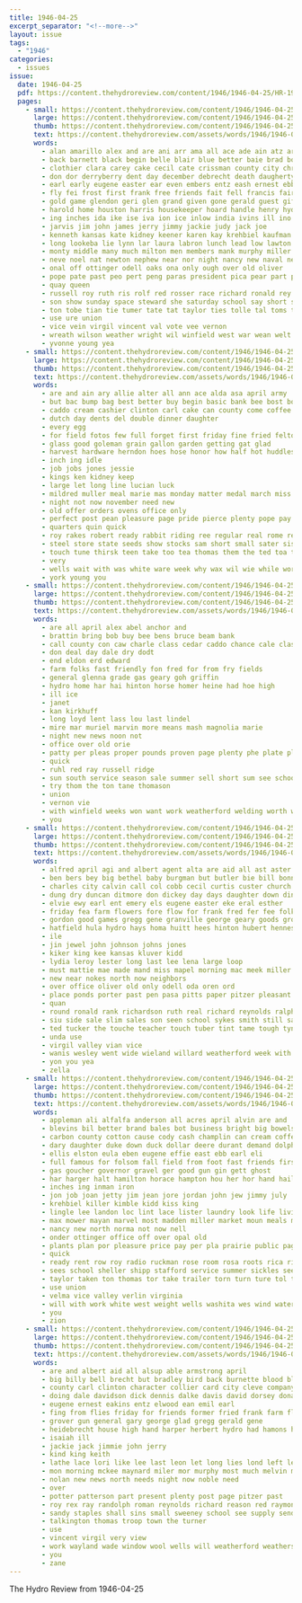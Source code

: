 ```yaml
---
title: 1946-04-25
excerpt_separator: "<!--more-->"
layout: issue
tags:
  - "1946"
categories:
  - issues
issue:
  date: 1946-04-25
  pdf: https://content.thehydroreview.com/content/1946/1946-04-25/HR-1946-04-25.pdf
  pages:
    - small: https://content.thehydroreview.com/content/1946/1946-04-25/small/HR-1946-04-25-01.jpg
      large: https://content.thehydroreview.com/content/1946/1946-04-25/large/HR-1946-04-25-01.jpg
      thumb: https://content.thehydroreview.com/content/1946/1946-04-25/thumbnails/HR-1946-04-25-01.jpg
      text: https://content.thehydroreview.com/assets/words/1946/1946-04-25/HR-1946-04-25-01.txt
      words:
        - alan amarillo alex and are ani arr ama all ace ade ain atz arkansas aun adan april agri alfred aca armstrong auxier army ave art abe ary alsup ane aid
        - back barnett black begin belle blair blue better baie brad boys bickell but bing bekins bert ball band bil bobby bill beck business blanche bethel bie baum boy butler brecht bare bradley boucher bob bacon boschert been bon born binger bese barker bey billy bruce bishop belong bottom big burgers basler berk buckmaster barr bally
        - clothier clara carey cake cecil cate crissman county city chris claude church cox carruth cad can clock clint custer clay covington cheyenne ceo cee camping caddo cares cantrell character chase chee cleve cloninger care cost cal carrie coach christian child car clinton catherine carl course company christina came class clyde count cattle coff crite
        - don dor derryberry dent day december debrecht death daugherty donald dies days del daniel den dan dave davis daughters dean davenport diamond dun dagle dorsey dick duncan daughter dianne done
        - earl early eugene easter ear even embers entz eash ernest ebb elva emil elk ever eichelberger end edwin elwood esher
        - fly fei frost first frank free friends fait fell francis fair folsom friend farner fin fer flies ford finale fire fred far farms falls fon for foe from former fris friday
        - gold game glendon geri glen grand given gone gerald guest gifford geary goods gave giant griffin glidewell good group general grade gon gath grissman guthrie glas george grieve goel gun glass gary games
        - harold home houston harris housekeeper hoard handle henry hydro heidebrecht heineman hume her huge howard hater hudson hubert house hinton hen ham hafer heide held has hei hike hax har harper hea hall hae hams had hart harry high horace helmuth
        - ing inches ida ike ise iva ion ice inlow india ivins ill ino
        - jarvis jim john james jerry jimmy jackie judy jack joe
        - kenneth kansas kate kidney keener karen kay krehbiel kaufman kae king karl kern kidd
        - long lookeba lie lynn lar laura labron lunch lead low lawton laster left ley leon learned loyd lee large live los last lassiter leng leonard landon leo les life list
        - monty middle many much milton men members mank murphy miller morning moore maynard martin miles monday mon mcbride meal matter major marah man may marvin masse majors mills made more mae monte march mata maxine money melvin mak
        - neve noel nat newton nephew near nor night nancy new naval nen now nata not noble noe north
        - onal off ottinger odell oaks ona only ough over old oliver
        - pope pate past peo pert peng paras president pica pear part pion pister poli pin pan paar par present paper pastor pack plain park pai per paul public poon preston pickup pound parent parker pua pole
        - quay queen
        - russell roy ruth ris rolf red rosser race richard ronald rey ruckman rosa regular row reynolds rain rader ram reel ray roman room rand ralph reta rita rise rex ready roads res robert real
        - son show sunday space steward she saturday school say short sit scout simmons sales such shor star super sunrise stolk second sodders stand seif still selling sayre sparks stones south salesman springs steffens slemp suey sunda stroud street said sims spray smith stover state serita spark staples seipert sill seas station sale sun sine sane supper samuel six spies see
        - ton tobe tian tie tumer tate tat taylor ties tolle tal toms the tony texas tippy thing tucker tudor thomas thomes tea tha truman treas troop take trick taken tom than them tame towns town teas talk tees top turner
        - use ure union
        - vice vein virgil vincent val vote vee vernon
        - wreath wilson weather wright wil winfield west war wean welt weatherford wich wayne well weeks working waters walt wee work went waldo want wells whip water wears wheat with warkentin was will
        - yvonne young yea
    - small: https://content.thehydroreview.com/content/1946/1946-04-25/small/HR-1946-04-25-02.jpg
      large: https://content.thehydroreview.com/content/1946/1946-04-25/large/HR-1946-04-25-02.jpg
      thumb: https://content.thehydroreview.com/content/1946/1946-04-25/thumbnails/HR-1946-04-25-02.jpg
      text: https://content.thehydroreview.com/assets/words/1946/1946-04-25/HR-1946-04-25-02.txt
      words:
        - are and ain ary allie alter all ann ace alda asa april army
        - but bac bump bag best better buy begin basic bank bee bost bonnie
        - caddo cream cashier clinton carl cake can county come coffee care collins company cant car criss carruth coe cinderella change
        - dutch day dents del double dinner daughter
        - every egg
        - for field fotos few full forget first friday fine fried felton friends fed french
        - glass good goleman grain gallon garden getting gat glad
        - harvest hardware herndon hoes hose honor how half hot huddleston houston hee heres hopewell hydro had home
        - inch ing idle
        - job jobs jones jessie
        - kings ken kidney keep
        - large let long line lucian luck
        - mildred muller meal marie mas monday matter medal march miss many may merle mash man
        - night not now november need new
        - old offer orders ovens office only
        - perfect post pean pleasure page pride pierce plenty pope pay polish per pot
        - quarters quin quick
        - roy rakes robert ready rabbit riding ree regular real rome revere
        - steel store state seeds show stocks sam short small sater sis soi setting spring snack sauce starts start shows shirley seed saturday staples seco shoe steady states scott she sunday see sunda stockton
        - touch tune thirsk teen take too tea thomas them the ted toa till tennessee
        - very
        - wells wait with was white ware week why wax wil wie while world well water wire will work
        - york young you
    - small: https://content.thehydroreview.com/content/1946/1946-04-25/small/HR-1946-04-25-03.jpg
      large: https://content.thehydroreview.com/content/1946/1946-04-25/large/HR-1946-04-25-03.jpg
      thumb: https://content.thehydroreview.com/content/1946/1946-04-25/thumbnails/HR-1946-04-25-03.jpg
      text: https://content.thehydroreview.com/assets/words/1946/1946-04-25/HR-1946-04-25-03.txt
      words:
        - are all april alex abel anchor and
        - brattin bring bob buy bee bens bruce beam bank
        - call county con caw charle class cedar caddo chance cale clas cattle
        - don deal day dale dry dodt
        - end eldon erd edward
        - farm folks fast friendly fon fred for from fry fields
        - general glenna grade gas geary goh griffin
        - hydro home har hai hinton horse homer heine had hoe high
        - ill ice
        - janet
        - kan kirkhuff
        - long loyd lent lass lou last lindel
        - mire mar muriel marvin more means mash magnolia marie
        - night new news noon not
        - office over old orie
        - patty per pleas proper pounds proven page plenty phe plate pleasant
        - quick
        - ruhl red ray russell ridge
        - sun south service season sale summer sell short sum see schools she
        - try thom the ton tane thomason
        - union
        - vernon vie
        - with winfield weeks won want work weatherford welding worth win
        - you
    - small: https://content.thehydroreview.com/content/1946/1946-04-25/small/HR-1946-04-25-04.jpg
      large: https://content.thehydroreview.com/content/1946/1946-04-25/large/HR-1946-04-25-04.jpg
      thumb: https://content.thehydroreview.com/content/1946/1946-04-25/thumbnails/HR-1946-04-25-04.jpg
      text: https://content.thehydroreview.com/assets/words/1946/1946-04-25/HR-1946-04-25-04.txt
      words:
        - alfred april agi and albert agent alta are aid all ast aster abate aust ave
        - ben bers bey big bethel baby burgman but butler bie bill bonnie basket ber bus brown ball bradley bath bennet bur bowland
        - charles city calvin call col cobb cecil curtis custer church cedar carrier chas carl carmen crow claude can clarence cord caddo cal cartwright county chick comanche
        - dung dry duncan ditmore don dickey day days daughter down dinner dave
        - elvie ewy earl ent emery els eugene easter eke eral esther
        - friday fea farm flowers fore flow for frank fred fer fee folk farra fine from furlough
        - gordon good games gregg gene granville george geary goods grover groot glenn general ger
        - hatfield hula hydro hays homa huitt hees hinton hubert hennes hed host heres her had henry home held hope harry has hiram hobaugh house huse hearing hugh herman
        - ile
        - jin jewel john johnson johns jones
        - kiker king kee kansas kluver kidd
        - lydia leroy lester long last lee lena large loop
        - must mattie mae made mand miss mapel morning mac meek miller mak mound may muriel myrtle minor meegan marvin man
        - new near nokes north now neighbors
        - over office oliver old only odell oda oren ord
        - place ponds porter past pen pasa pitts paper pitzer pleasant page park pin payne packard pat piper pent public pire
        - quan
        - round ronald rank richardson ruth real richard reynolds ralph rea room roy
        - siu side sale slim sales son seen school sykes smith still santa surges state store star set strong scott sylvester station stover shirley supper sad sunday sue salvo spain saturday sam sons see street seth ster
        - ted tucker the touche teacher touch tuber tint tame tough tyne thomas triplett tae
        - unda use
        - virgil valley vian vice
        - wanis wesley went wide wieland willard weatherford week with walker wilbur will win was williams water ward
        - yon you yea
        - zella
    - small: https://content.thehydroreview.com/content/1946/1946-04-25/small/HR-1946-04-25-05.jpg
      large: https://content.thehydroreview.com/content/1946/1946-04-25/large/HR-1946-04-25-05.jpg
      thumb: https://content.thehydroreview.com/content/1946/1946-04-25/thumbnails/HR-1946-04-25-05.jpg
      text: https://content.thehydroreview.com/assets/words/1946/1946-04-25/HR-1946-04-25-05.txt
      words:
        - appleman ali alfalfa anderson all acres april alvin are and
        - blevins bil better brand bales bot business bright big bowels burst bottom bison bobby buy balance baird bergman bob bitter betty broad bin binger both back best billy bet
        - carbon county cotton cause cody cash champlin can cream coffee came clyde carnegie care chisum car cattle chief chance cox crawford clear change caddo carolyn case comanche
        - dary daughter duke down duck dollar deere durant demand dolph denham del davis does dan donald der days deering dry daughters dale
        - ellis elston eula eben eugene effie east ebb earl eli
        - full famous for folsom fall field from foot fast friends first farm friday fan
        - gas goucher governor gravel ger good gun gin gett ghost
        - har harger halt hamilton horace hampton hou her hor hand hail herbert hatfield horn home halls head hinton hydro hardy hay house hard hume hale howe handle
        - inches ing inman iron
        - jon job joan jetty jim jean jore jordan john jew jimmy july
        - krehbiel killer kimble kidd kiss king
        - lingle lee landon loc lint lace lister laundry look life living let lassiter large littles land ler lou lips laval long
        - max mower mayan marvel most madden miller market moun meals made mount mccormick marion minnie mere miles man mar money members
        - nancy new north norma not now nell
        - onder ottinger office off over opal old
        - plants plan por pleasure price pay per pla prairie public page pool pat plant peoples porto poor pad paper paul ports prichard plenty
        - quick
        - ready rent row roy radio ruckman rose room rosa roots rica richard russell rie run rake ran rex roberta rey regular
        - sees school sheller shipp stafford service summer sickles seed standard speech spray sale steel station sour slow speaks sand spring sweet side smith shape spindle sweeper special south store shannon state stock slicer save staple stance see
        - taylor taken ton thomas tor take trailer torn turn ture tol tindel tax turner the tower
        - use union
        - velma vice valley verlin virginia
        - will with work white west weight wells washita wes wind water want wheat way was warm window went warning word weed weatherford well
        - you
        - zion
    - small: https://content.thehydroreview.com/content/1946/1946-04-25/small/HR-1946-04-25-06.jpg
      large: https://content.thehydroreview.com/content/1946/1946-04-25/large/HR-1946-04-25-06.jpg
      thumb: https://content.thehydroreview.com/content/1946/1946-04-25/thumbnails/HR-1946-04-25-06.jpg
      text: https://content.thehydroreview.com/assets/words/1946/1946-04-25/HR-1946-04-25-06.txt
      words:
        - are and albert aid all alsup able armstrong april
        - big billy bell brecht but bradley bird back burnette blood black bring both better best bobby boy
        - county carl clinton character collier card city cleve company coffee caddo crossley cody cast case can car cantrell church come
        - doing dale davidson dick dennis dalke davis david dorsey donald dinner derryberry dore denham dungan dagle
        - eugene ernest eakins entz elwood ean emil earl
        - fing from flies friday for friends former fried frank farm fly
        - grover gun general gary george glad gregg gerald gene
        - heidebrecht house high hand harper herbert hydro had hamons hope hamilton heide henry
        - isaiah ill
        - jackie jack jimmie john jerry
        - kind king keith
        - lathe lace lori like lee last leon let long lies lond left lenz
        - mon morning mckee maynard miler mor murphy most much melvin may major monday mills
        - nolan new news north needs night now noble need
        - over
        - potter patterson part present plenty post page pitzer past
        - roy rex ray randolph roman reynolds richard reason red raymond ruckman
        - sandy staples shall sins small sweeney school see supply send sid soon sell snow six stock scout side spies scarlet sodders stange sor summer special spray seed schantz sunday
        - talkington thomas troop town the turner
        - use
        - vincent virgil very view
        - work wayland wade window wool wells will weatherford weathers with well white week winston wish welding
        - you
        - zane
---
```


The Hydro Review from 1946-04-25

<!--more-->

